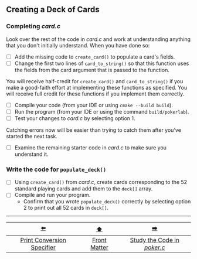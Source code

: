 ## Creating a Deck of Cards

### Completing *card.c*

Look over the rest of the code in *card.c* and work at understanding anything that you don't initially understand.
When you have done so:

- [ ] Add the missing code to `create_card()` to populate a card's fields.
- [ ] Change the first two lines of `card_to_string()` so that this function uses the fields from the card argument that is passed to the function.

You will receive half-credit for `create_card()` and `card_to_string()` if you make a good-faith effort at implementing these functions as specified.
You will receive full credit for these functions if you implement them correctly.

- [ ] Compile your code (from your IDE or using `cmake --build build`).
- [ ] Run the program (from your IDE or using the command `build/pokerlab`).
- [ ] Test your changes to *card.c* by selecting option 1.

Catching errors now will be easier than trying to catch them after you've started the next task.

- [ ] Examine the remaining starter code in *card.c* to make sure you understand it.


### Write the code for `populate_deck()`

- [ ] Using `create_card()` from *card.c*, create cards corresponding to the 52 standard playing cards and add them to the `deck[]` array.
- [ ] Compile and run your program.
    - Confirm that you wrote `populate_deck()` correctly by selecting option 2 to print out all 52 cards in `deck[]`.

---

|             [⬅️](03-print-conversion-specifier.md)             |      [⬆️](../README.md)      |             [➡️](05-code-reading.md)              |
|:--------------------------------------------------------------:|:----------------------------:|:-------------------------------------------------:|
| [Print Conversion Specifier](03-print-conversion-specifier.md) | [Front Matter](../README.md) | [Study the Code in *poker.c*](05-code-reading.md) |
